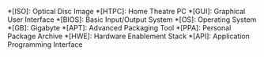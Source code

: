 *[ISO]: Optical Disc Image
*[HTPC]: Home Theatre PC
*[GUI]: Graphical User Interface
*[BIOS]: Basic Input/Output System
*[OS]: Operating System
*[GB]: Gigabyte
*[APT]: Advanced Packaging Tool
*[PPA]: Personal Package Archive
*[HWE]: Hardware Enablement Stack
*[API]: Application Programming Interface